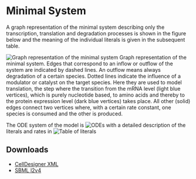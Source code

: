 # Minimal System

A graph representation of the minimal system describing only the
transcription, translation and degradation processes is shown in
the figure below and the meaning of the individual literals is given in the 
subsequent table.

![Graph representation of the minimal system](http://ribonets.github.io/rnadev-models/minimal/graph-minimal-srna.svg)
Graph representation of the minimal system. Edges that correspond to
an inflow or outflow of the system are indicated by dashed lines. An
outflow means always degradation of a certain species.
Dotted lines indicate the influence of a modulator or catalyst on the
target species. Here they are used to model translation, the step where
the transition from the mRNA level (light blue vertices), which is
purely nucleotide based, to amino acids and thereby to the protein
expression level (dark blue vertices) takes place. All other (solid)
edges connect two vertices where, with a certain rate constant, one
species is consumed and the other is produced.

The ODE system of the model is
![ODEs](http://ribonets.github.io/rnadev-models/minimal/ode-minimal-srna.svg)
with a detailed description of the literals and rates in
![Table of literals](http://ribonets.github.io/rnadev-models/minimal/lit-minimal-srna.svg)

## Downloads

* [CellDesigner XML](minimalsystemsrna_CellDesigner.xml)
* [SBML l2v4](minimalsystemsrna_SBMLExport_l2v4.xml)


